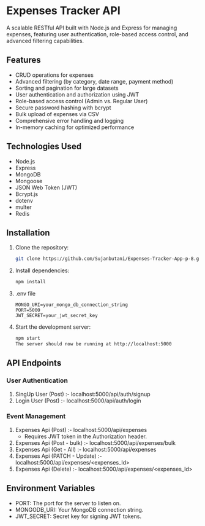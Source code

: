 # Expenses Tracker API

A scalable RESTful API built with Node.js and Express for managing expenses, featuring user authentication, role-based access control, and advanced filtering capabilities.

## Features

- CRUD operations for expenses
- Advanced filtering (by category, date range, payment method)
- Sorting and pagination for large datasets
- User authentication and authorization using JWT
- Role-based access control (Admin vs. Regular User)
- Secure password hashing with bcrypt
- Bulk upload of expenses via CSV
- Comprehensive error handling and logging
- In-memory caching for optimized performance

## Technologies Used

- Node.js
- Express
- MongoDB
- Mongoose
- JSON Web Token (JWT)
- Bcrypt.js
- dotenv
- multer
- Redis

## Installation

1. Clone the repository:

   ```bash
   git clone https://github.com/Sujanbutani/Expenses-Tracker-App-p-8.git

2. Install dependencies:

    ```bash
    npm install

3. .env file

     ```
    MONGO_URI=your_mongo_db_connection_string
    PORT=5000
    JWT_SECRET=your_jwt_secret_key

    ```

4. Start the development server:

   ```bash
   npm start
   The server should now be running at http://localhost:5000
   ```

## API Endpoints

### User Authentication
1. SingUp User (Post) :- localhost:5000/api/auth/signup
2. Login User (Post) :- localhost:5000/api/auth/login

### Event Management
1. Expenses Api (Post) :- localhost:5000/api/expenses
    - Requires JWT token in the Authorization header.
2. Expenses Api (Post - bulk) :- localhost:5000/api/expenses/bulk
3. Expenses Api (Get - All) :-  localhost:5000/api/expenses
4. Expenses Api (PATCH - Update) :- localhost:5000/api/expenses/<expenses_Id>
5. Expenses Api (Delete) :- localhost:5000/api/expenses/<expenses_Id>

## Environment Variables
- PORT: The port for the server to listen on.
- MONGODB_URI: Your MongoDB connection string.
- JWT_SECRET: Secret key for signing JWT tokens.
